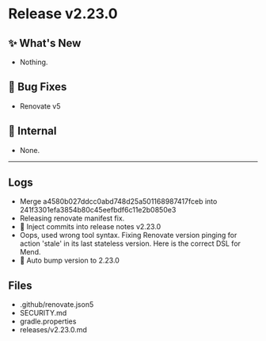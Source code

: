 # Release v2.23.0

## ✨ What's New

- Nothing.

## 🐛 Bug Fixes

- Renovate v5

## 🔬 Internal

- None.

---

## Logs

- Merge a4580b027ddcc0abd748d25a501168987417fceb into 241f3301efa3854b80c45eefbdf6c11e2b0850e3
- Releasing renovate manifest fix.
- 📝 Inject commits into release notes v2.23.0
- Oops, used wrong tool syntax. Fixing Renovate version pinging for action 'stale' in its last stateless version. Here is the correct DSL for Mend.
- 🔼 Auto bump version to 2.23.0


## Files

- .github/renovate.json5
- SECURITY.md
- gradle.properties
- releases/v2.23.0.md

